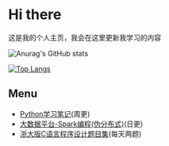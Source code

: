 # Hi there
这是我的个人主页，我会在这里更新我学习的内容

![Anurag's GitHub stats](https://github-readme-stats.vercel.app/api?username=Yuchen-Zhou&show_icons=true&theme=tokyonight)

[![Top Langs](https://github-readme-stats.vercel.app/api/top-langs/?username=Yuchen-Zhou&layout=compact&theme=tokyonight)](https://github.com/anuraghazra/github-readme-stats)

## Menu
- [Python学习笔记](https://github.com/Yuchen-Zhou/PythonLearning)(周更)
- [大数据平台-Spark编程(伪分布式)](https://github.com/Yuchen-Zhou/SparkWithBigdata)(日更)
- [浙大版C语言程序设计题目集](https://github.com/Yuchen-Zhou/PTA_ZJU_C)(每天两题)
